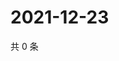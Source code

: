 # 2021-12-23

共 0 条

<!-- BEGIN WEIBO -->
<!-- 最后更新时间 Thu Dec 23 2021 15:11:52 GMT+0800 (China Standard Time) -->

<!-- END WEIBO -->
